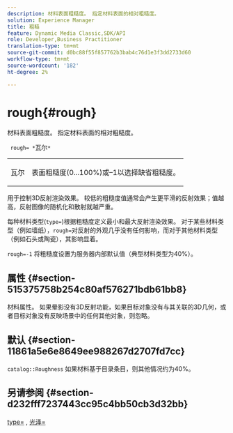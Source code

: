 ```yaml
---
description: 材料表面粗糙度。 指定材料表面的相对粗糙度。
solution: Experience Manager
title: 粗糙
feature: Dynamic Media Classic,SDK/API
role: Developer,Business Practitioner
translation-type: tm+mt
source-git-commit: d0bc88f55f857762b3bab4c76d1e3f3dd2733d60
workflow-type: tm+mt
source-wordcount: '182'
ht-degree: 2%

---
```



# rough{#rough}

材料表面粗糙度。 指定材料表面的相对粗糙度。

` rough= *`瓦尔`*`

<table id="simpletable_432E33EC87144AC7A2A8D9406F862708"> 
 <tr class="strow"> 
  <td class="stentry"> <p> <span class="varname"> 瓦尔  </span> </p> </td> 
  <td class="stentry"> <p>表面粗糙度(0...100%)或–1以选择缺省粗糙度。 </p> </td> 
 </tr> 
</table>

用于控制3D反射渲染效果。 较低的粗糙度值通常会产生更平滑的反射效果；值越高，反射图像的随机化和散射就越严重。

每种材料类型(`type=`)根据粗糙度定义最小和最大反射渲染效果。 对于某些材料类型（例如墙纸），`rough=`对反射的外观几乎没有任何影响，而对于其他材料类型（例如石头或陶瓷），其影响显着。

`rough=-1` 将粗糙度设置为服务器内部默认值（典型材料类型为40%）。

## 属性 {#section-515375758b254c80af576271bdb61bb8}

材料属性。 如果晕影没有3D反射功能，如果目标对象没有与其关联的3D几何，或者目标对象没有反映场景中的任何其他对象，则忽略。

## 默认 {#section-11861a5e6e8649ee988267d2707fd7cc}

`catalog::Roughness` 如果材料基于目录条目，则其他情况约为40%。

## 另请参阅 {#section-d232fff7237443cc95c4bb50cb3d32bb}

[type=](../../../../../ir-api/http-protocol/image-rendering-api-ref/c-ir-http-protocol-ref/c-ir-http-protocol-command-reference/r-ir-http-type.md#reference-128c7de89e2d46838019b560f3f84a35) , [光泽=](../../../../../ir-api/http-protocol/image-rendering-api-ref/c-ir-http-protocol-ref/c-ir-http-protocol-command-reference/r-ir-http-gloss.md#reference-325aef2ee51e4e1584a06047427340ca)
